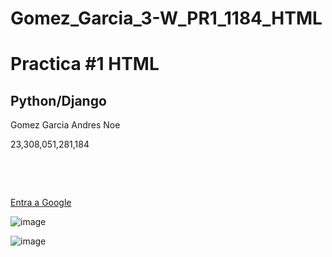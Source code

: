 # Gomez_Garcia_3-W_PR1_1184_HTML

<!DOCTYPE html>

<html>
  
<head>
  
<title>Practica 1</title>

</head>

<body>


<h1>Practica #1 HTML</h1><!--Muestra en pantalla el titulo texto escrito-->

<h2>Python/Django</h2><!--Muestra en pantalla el subtitulo del texto-->

<p>Gomez Garcia Andres Noe</p><!--Muestra en pantalla el cuerpo de la pagina En este caso mi nombre-->


<p1>23,308,051,281,184</p1><!--Muestra en pantalla el numero de control-->

<br><!--Deja un espacio entre renglones-->

<br><!--Deja un espacio entre renglones-->

<a href="https://www.google.com.mx/?hl=es">Entra a Google</a><!--Muestra un mensaje que lleva a google-->


</body>

</html>

![image](https://github.com/user-attachments/assets/83787806-4feb-4c7d-a1aa-544379e81860)

![image](https://github.com/user-attachments/assets/d24105ba-89a1-42da-9a3e-d80a4931715c)



